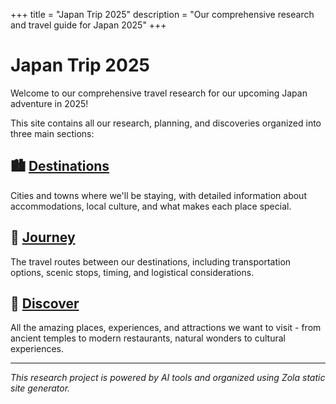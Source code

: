 +++
title = "Japan Trip 2025"
description = "Our comprehensive research and travel guide for Japan 2025"
+++

# Japan Trip 2025

Welcome to our comprehensive travel research for our upcoming Japan adventure in 2025!

This site contains all our research, planning, and discoveries organized into three main sections:

## 🏙️ [Destinations](/destinations)
Cities and towns where we'll be staying, with detailed information about accommodations, local culture, and what makes each place special.

## 🚄 [Journey](/journey)
The travel routes between our destinations, including transportation options, scenic stops, timing, and logistical considerations.

## 🗾 [Discover](/discover)
All the amazing places, experiences, and attractions we want to visit - from ancient temples to modern restaurants, natural wonders to cultural experiences.

---

*This research project is powered by AI tools and organized using Zola static site generator.*